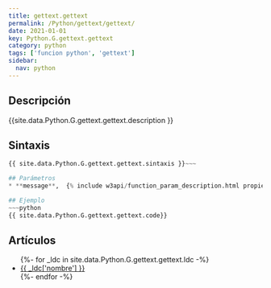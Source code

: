 ```yaml
---
title: gettext.gettext
permalink: /Python/gettext/gettext/
date: 2021-01-01
key: Python.G.gettext.gettext
category: python
tags: ['funcion python', 'gettext']
sidebar: 
  nav: python
---
```


## Descripción
{{site.data.Python.G.gettext.gettext.description }}

## Sintaxis
~~~python
{{ site.data.Python.G.gettext.gettext.sintaxis }}~~~

## Parámetros
* **message**,  {% include w3api/function_param_description.html propiedad=site.data.Python.G.gettext.gettext valor="message" %}

## Ejemplo
~~~python
{{ site.data.Python.G.gettext.gettext.code}}
~~~

## Artículos
<ul>
{%- for _ldc in site.data.Python.G.gettext.gettext.ldc -%}
   <li>
       <a href="{{_ldc['url'] }}">{{ _ldc['nombre'] }}</a>
   </li>
{%- endfor -%}
</ul>
